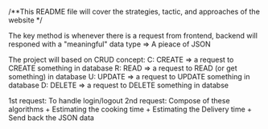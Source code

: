 /**This README file will cover the strategies, tactic, and approaches of the website */

The key method is whenever there is a request from frontend, backend will responed with a "meaningful" data type => A pieace of JSON

The project will based on CRUD concept:
C: CREATE => a request to CREATE something in database
R: READ => a request to READ (or get something) in database
U: UPDATE => a request to UPDATE something in database
D: DELETE => a request to DELETE something in databse

1st request: To handle login/logout
2nd request: Compose of these algorithms
    + Estimating the cooking time
    + Estimating the Delivery time
    + Send back the JSON data



